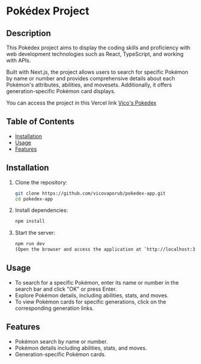 # Pokédex Project

## Description

This Pokédex project aims to display the coding skills and proficiency with web development technologies such as React, TypeScript, and working with APIs.

Built with Next.js, the project allows users to search for specific Pokémon by name or number and provides comprehensive details about each Pokémon's attributes, abilities, and movesets. Additionally, it offers generation-specific Pokémon card displays.

You can access the project in this Vercel link [Vico's Pokedex](https://pokedex-app-one-bice.vercel.app)


## Table of Contents

- [Installation](#installation)
- [Usage](#usage)
- [Features](#features)

## Installation

1. Clone the repository:

   ```bash
   git clone https://github.com/vicovaporub/pokedex-app.git
   cd pokedex-app

2. Install dependencies:
    ```bash
    npm install 

3. Start the server:
    ```bash
    npm run dev
    (Open the browser and access the application at `http://localhost:3000`)

## Usage
- To search for a specific Pokémon, enter its name or number in the search bar and click "OK" or press Enter.
- Explore Pokémon details, including abilities, stats, and moves.
- To view Pokémon cards for specific generations, click on the corresponding generation links.

## Features
- Pokémon search by name or number.
- Pokémon details including abilities, stats, and moves.
- Generation-specific Pokémon cards.
